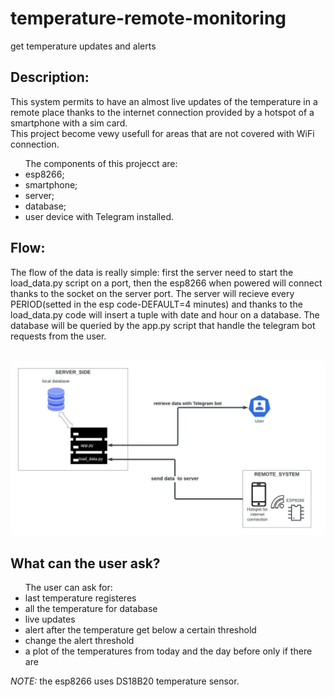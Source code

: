 # temperature-remote-monitoring
get temperature updates and alerts

<h2>Description:</h2>
<p>This system permits to have an almost live updates of the temperature in a remote place thanks to the internet connection provided by a hotspot of a smartphone with a sim card. <br /> This project become vewy usefull for areas that are not covered with WiFi connection.</p>

<p>
<ul>The components of this projecct are:
  <li> esp8266; </li>
  <li> smartphone;</li>
  <li> server; </li>
  <li> database; </li>
  <li> user device with Telegram installed. </li>
 </ul>
  </p>
  
  <h2>Flow:</h2>
  
<p>The flow of the data is really simple: first the server need to start the load_data.py script on a port, then the esp8266 when powered will connect thanks to the socket on the server port.
The server will recieve every PERIOD(setted in the esp code-DEFAULT=4 minutes) and thanks to the load_data.py code will insert a tuple with date and hour on a database.
The database will be queried by the app.py script that handle the telegram bot requests from the user.
</p>
<br />
<img src="https://github.com/andrea-lorenzetti/temperature-remote-monitoring/blob/main/system_scheme.jpeg" alt="scheme">
<br />
<h2>What can the user ask?</h2>
<ul>The user can ask for:
  <li>last temperature registeres</li>
  <li>all the temperature for database</li>
  <li>live updates</li>
  <li>alert after the temperature get below a certain threshold</li>
  <li>change the alert threshold</li> 
  <li>a plot of the temperatures from today and the day before only if there are</li>
</ul>
 <p></p>


<p><i>NOTE:</i> the esp8266 uses DS18B20 temperature sensor.</p>

